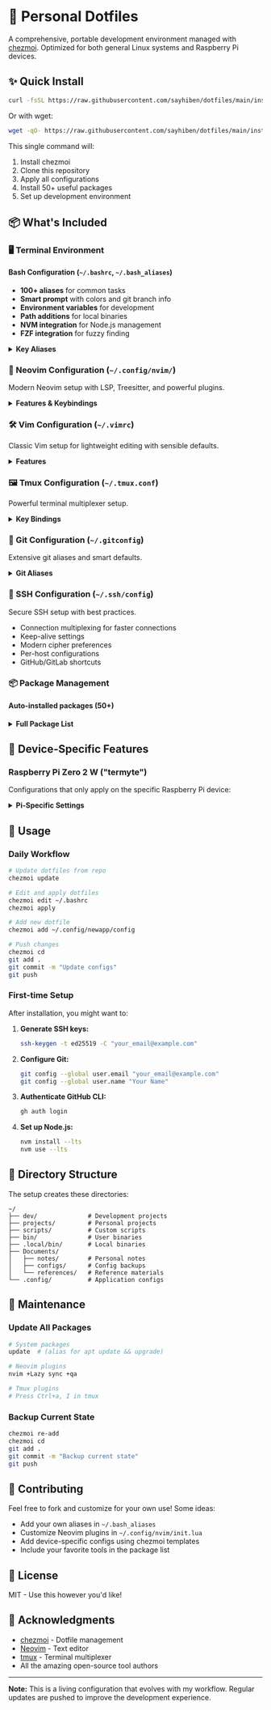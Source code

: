 # 🚀 Personal Dotfiles

A comprehensive, portable development environment managed with [chezmoi](https://www.chezmoi.io/). Optimized for both general Linux systems and Raspberry Pi devices.

## ✨ Quick Install

```bash
curl -fsSL https://raw.githubusercontent.com/sayhiben/dotfiles/main/install.sh | sh
```

Or with wget:
```bash
wget -qO- https://raw.githubusercontent.com/sayhiben/dotfiles/main/install.sh | sh
```

This single command will:
1. Install chezmoi
2. Clone this repository
3. Apply all configurations
4. Install 50+ useful packages
5. Set up development environment

## 📦 What's Included

### 🖥️ Terminal Environment

#### **Bash Configuration** (`~/.bashrc`, `~/.bash_aliases`)
- **100+ aliases** for common tasks
- **Smart prompt** with colors and git branch info
- **Environment variables** for development
- **Path additions** for local binaries
- **NVM integration** for Node.js management
- **FZF integration** for fuzzy finding

<details>
<summary><b>Key Aliases</b></summary>

```bash
# Navigation
ll      # Detailed list with hidden files
la      # List all including hidden
..      # Go up one directory
...     # Go up two directories

# Git shortcuts
gs      # git status
ga      # git add
gc      # git commit
gp      # git push
gl      # git log --oneline --graph
gd      # git diff

# System
update  # Update system packages
myip    # Show public IP
temp    # Show CPU temperature (RPi)
weather # Show weather forecast

# Development
py      # python3
venv    # Create virtual environment
json    # Pretty print JSON
```
</details>

### 🎨 Neovim Configuration (`~/.config/nvim/`)

Modern Neovim setup with LSP, Treesitter, and powerful plugins.

<details>
<summary><b>Features & Keybindings</b></summary>

#### **Core Features**
- **LSP Support** - Intelligent code completion, go-to-definition, refactoring
- **Treesitter** - Advanced syntax highlighting and code understanding
- **Telescope** - Fuzzy finder for files, text, and more
- **Auto-ctags** - Automatic tag generation for code navigation
- **Git integration** - See changes, blame, and commit history

#### **Key Mappings**
Leader key: `,`

```vim
" File Navigation
<leader>ff  - Find files
<leader>fg  - Live grep (search in files)
<leader>fb  - Browse buffers
<leader>fr  - Recent files
<leader>e   - File explorer

" LSP Actions
gd          - Go to definition
gr          - Find references
K           - Show hover documentation
<leader>rn  - Rename symbol
<leader>ca  - Code actions
[d / ]d     - Previous/next diagnostic

" Window Management
Ctrl+h/j/k/l - Navigate windows
Shift+h/l    - Previous/next buffer

" Git
<leader>gc  - Browse commits
<leader>gs  - Git status

" Terminal
Ctrl+\      - Toggle floating terminal

" Editing
gcc         - Comment/uncomment line
<leader>w   - Save file
<leader>q   - Quit
```

#### **Supported Languages**
Automatic LSP setup for:
- Python (pyright)
- JavaScript/TypeScript (tsserver)
- Go (gopls)
- Rust (rust_analyzer)
- Bash (bashls)
- Docker (dockerls)
- HTML/CSS
- JSON/YAML
- Markdown
</details>

### 🛠️ Vim Configuration (`~/.vimrc`)

Classic Vim setup for lightweight editing with sensible defaults.

<details>
<summary><b>Features</b></summary>

- Line numbers and relative numbers
- Syntax highlighting
- Smart indentation
- Search highlighting
- File explorer with `<leader>e`
- Window navigation with `Ctrl+h/j/k/l`
- No swap files (uses persistent undo instead)
</details>

### 🖼️ Tmux Configuration (`~/.tmux.conf`)

Powerful terminal multiplexer setup.

<details>
<summary><b>Key Bindings</b></summary>

Prefix: `Ctrl+a`

```bash
# Sessions
Ctrl+a s    - List sessions
Ctrl+a $    - Rename session

# Windows
Ctrl+a c    - New window
Ctrl+a ,    - Rename window
Ctrl+a 1-9  - Switch to window
Ctrl+h/l    - Previous/next window

# Panes
Ctrl+a |    - Split vertical
Ctrl+a -    - Split horizontal
Ctrl+a h/j/k/l - Navigate panes
Ctrl+a H/J/K/L - Resize panes

# Other
Ctrl+a r    - Reload config
Ctrl+a s    - Synchronize panes (type in all)
```

Features:
- Mouse support enabled
- Persistent sessions with tmux-resurrect
- Beautiful status bar
- Vi-mode for copy/paste
</details>

### 🔧 Git Configuration (`~/.gitconfig`)

Extensive git aliases and smart defaults.

<details>
<summary><b>Git Aliases</b></summary>

```bash
# Quick commands
git s       # Short status
git a       # Add files
git cm      # Commit with message
git p       # Push
git pl      # Pull
git co      # Checkout
git cob     # Checkout new branch

# Advanced
git lg      # Beautiful log graph
git undo    # Undo last commit (keep changes)
git amend   # Amend last commit
git unstage # Unstage files

# Stash
git ss      # Stash save
git sp      # Stash pop
git sl      # Stash list
```

Features:
- GitHub CLI integration
- Smart diff and merge tools
- Auto-prune on fetch
- GPG signing ready
</details>

### 🔐 SSH Configuration (`~/.ssh/config`)

Secure SSH setup with best practices.

- Connection multiplexing for faster connections
- Keep-alive settings
- Modern cipher preferences
- Per-host configurations
- GitHub/GitLab shortcuts

### 📦 Package Management

#### **Auto-installed packages** (50+)

<details>
<summary><b>Full Package List</b></summary>

**Terminal Tools:**
- `jq` - JSON processor
- `fzf` - Fuzzy finder
- `ripgrep` - Fast grep alternative
- `bat` - Better cat with syntax highlighting
- `exa` - Modern ls replacement
- `tmux` - Terminal multiplexer
- `htop` - Interactive process viewer
- `tree` - Directory tree viewer
- `ncdu` - Disk usage analyzer
- `ranger` - Terminal file manager

**Development:**
- `git`, `vim`, `neovim`
- `python3`, `nodejs`, `npm`
- `golang`, `rust`, `cargo`
- `universal-ctags`
- `build-essential`

**Network Tools:**
- `nmap` - Network scanner
- `traceroute` - Network diagnostic
- `dnsutils` - DNS tools
- `whois` - Domain lookup
- `openssh-server`

**Fun:**
- `nyancat` - Rainbow cat animation
- `cowsay` - Talking cow
- `lolcat` - Rainbow text
- `cmatrix` - Matrix animation
- `figlet` - ASCII art text
</details>

## 🎯 Device-Specific Features

### Raspberry Pi Zero 2 W ("termyte")

Configurations that only apply on the specific Raspberry Pi device:

<details>
<summary><b>Pi-Specific Settings</b></summary>

- **HyperPixel Display** - 480x800 @ 90° rotation
- **Boot Config** - GPU memory, screen tearing fixes
- **CircuitPy Mount** - Auto-mount at `/media/circuitpy`
- **Kanshi** - Display management for vertical screen
- **Labwc** - Wayland compositor configuration

These settings are automatically detected and only applied on hostname "termyte".
</details>

## 🚀 Usage

### Daily Workflow

```bash
# Update dotfiles from repo
chezmoi update

# Edit and apply dotfiles
chezmoi edit ~/.bashrc
chezmoi apply

# Add new dotfile
chezmoi add ~/.config/newapp/config

# Push changes
chezmoi cd
git add .
git commit -m "Update configs"
git push
```

### First-time Setup

After installation, you might want to:

1. **Generate SSH keys:**
   ```bash
   ssh-keygen -t ed25519 -C "your_email@example.com"
   ```

2. **Configure Git:**
   ```bash
   git config --global user.email "your_email@example.com"
   git config --global user.name "Your Name"
   ```

3. **Authenticate GitHub CLI:**
   ```bash
   gh auth login
   ```

4. **Set up Node.js:**
   ```bash
   nvm install --lts
   nvm use --lts
   ```

## 📁 Directory Structure

The setup creates these directories:

```
~/
├── dev/              # Development projects
├── projects/         # Personal projects
├── scripts/          # Custom scripts
├── bin/              # User binaries
├── .local/bin/       # Local binaries
├── Documents/
│   ├── notes/        # Personal notes
│   ├── configs/      # Config backups
│   └── references/   # Reference materials
└── .config/          # Application configs
```

## 🔄 Maintenance

### Update All Packages

```bash
# System packages
update  # (alias for apt update && upgrade)

# Neovim plugins
nvim +Lazy sync +qa

# Tmux plugins
# Press Ctrl+a, I in tmux
```

### Backup Current State

```bash
chezmoi re-add
chezmoi cd
git add .
git commit -m "Backup current state"
git push
```

## 🤝 Contributing

Feel free to fork and customize for your own use! Some ideas:

- Add your own aliases in `~/.bash_aliases`
- Customize Neovim plugins in `~/.config/nvim/init.lua`
- Add device-specific configs using chezmoi templates
- Include your favorite tools in the package list

## 📝 License

MIT - Use this however you'd like!

## 🙏 Acknowledgments

- [chezmoi](https://www.chezmoi.io/) - Dotfile management
- [Neovim](https://neovim.io/) - Text editor
- [tmux](https://github.com/tmux/tmux) - Terminal multiplexer
- All the amazing open-source tool authors

---

**Note:** This is a living configuration that evolves with my workflow. Regular updates are pushed to improve the development experience.